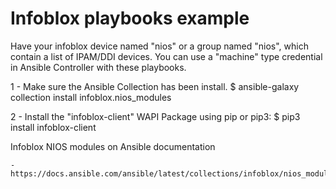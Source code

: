 # Infoblox playbooks example
Have your infoblox device named "nios" or a group named "nios", which contain a list of IPAM/DDI devices.
You can use a "machine" type credential in Ansible Controller with these playbooks.

1 - Make sure the Ansible Collection has been install.
    $ ansible-galaxy collection install infoblox.nios_modules
    
2 - Install the "infoblox-client" WAPI Package using pip or pip3:
    $ pip3 install infoblox-client
    
Infoblox NIOS modules on Ansible documentation
    
    - https://docs.ansible.com/ansible/latest/collections/infoblox/nios_modules/index.html

